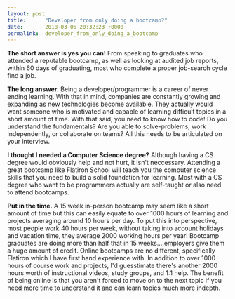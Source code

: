 ```yaml
---
layout: post
title:      "Developer from only doing a bootcamp?"
date:       2018-03-06 20:32:23 +0000
permalink:  developer_from_only_doing_a_bootcamp
---
```



**The short answer is yes you can!** From speaking to graduates who attended a reputable bootcamp, as well as looking at audited job reports, within 60 days of graduating, most who complete a proper job-search cycle find a job.

**The long answer.** Being a developer/programmer is a career of never ending learning. With that in mind, companies are constantly growing and expanding as new technologies become available. They actually would want someone who is motivated and capable of learning difficult topics in a short amount of time. With that said, you need to know how to code! Do you understand the fundamentals? Are you able to solve-problems, work independently, or collaborate on teams? All this needs to be articulated on your interview.

**I thought I needed a Computer Science degree?** Although having a CS degree would obviously help and not hurt, it isn't neccessary. Attending a great bootcamp like Flatiron School will teach you the computer science skills that you need to build a solid foundation for learning. Most with a CS degree who want to be programmers actually are self-taught or also need to attend bootcamps.

**Put in the time.** A 15 week in-person bootcamp may seem like a short amount of time but this can easily equate to over 1000 hours of learning and projects averaging around 10 hours per day. To put this into perspective, most people work 40 hours per week, without taking into account holidays and vacation time, they average 2000 working hours per year! Bootcamp graduates are doing more than half that in 15 weeks....employers give them a huge amount of credit. Online bootcamps are no different, specifically Flatiron which I have first hand experience with. In addition to over 1000 hours of course work and projects, I'd guesstimate there's another 2000 hours worth of instructional videos, study groups, and 1:1 help. The benefit of being online is that you aren't forced to move on to the next topic if you need more time to understand it and can learn topics much more indepth.
